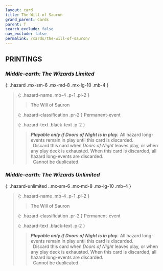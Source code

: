 ```yaml
---
layout: card
title: The Will of Sauron
grand_parent: Cards
parent: T
search_exclude: false
nav_exclude: false
permalink: /cards/the-will-of-sauron/
---
```


## PRINTINGS


### _Middle-earth: The Wizards Limited_

{: .hazard .mx-sm-6 .mx-md-8 .mx-lg-10 .mb-4 }
> {: .hazard-name .mb-4 .p-1 .pl-2 }
> > <div class="hazard-mp"></div>
> > <div class="card-name">The Will of Sauron</div>
>
> {: .hazard-classification .pr-2 }
> Permanent-event
>
> {: .hazard-text .black-text .p-2 }
> > ***Playable only if Doors of Night is in play.*** All hazard long-events remain in play until this card is discarded. <br>&ensp;Discard this card when _Doors of Night_ leaves play, or when any play deck is exhausted. When this card is discarded, all hazard long-events are discarded. <br>&ensp;Cannot be duplicated. 
>

### _Middle-earth: The Wizards Unlimited_

{: .hazard-unlimited ..mx-sm-6 .mx-md-8 .mx-lg-10 .mb-4 }
> {: .hazard-name .mb-4 .p-1 .pl-2 }
> > <div class="hazard-mp"></div>
> > <div class="card-name">The Will of Sauron</div>
>
> {: .hazard-classification .pr-2 }
> Permanent-event
>
> {: .hazard-text .black-text .p-2 }
> > ***Playable only if Doors of Night is in play.*** All hazard long-events remain in play until this card is discarded. <br>&ensp;Discard this card when _Doors of Night_ leaves play, or when any play deck is exhausted. When this card is discarded, all hazard long-events are discarded. <br>&ensp;Cannot be duplicated. 
>

